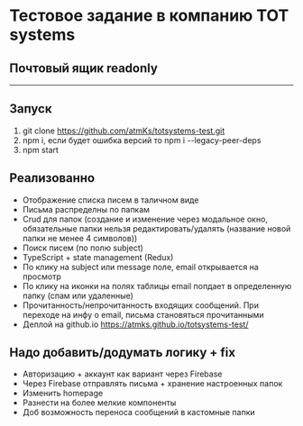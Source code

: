 # Тестовое задание в компанию TOT systems
## Почтовый ящик readonly
---

## Запуск

1) git clone https://github.com/atmKs/totsystems-test.git
2) npm i, если будет ошибка версий то npm i --legacy-peer-deps
3) npm start

## Реализованно 
- Отображение списка писем в таличном виде
- Письма распределны по папкам
- Crud для папок (создание и изменение через модальное окно, обязательные папки нельзя редактировать/удалять (название новой папки не менее 4 символов))
- Поиск писем (по полю subject)
- TypeScript + state management (Redux)
- По клику на subject или message поле, email открывается на просмотр
- По клику на иконки на полях таблицы email попдает в определенную папку (спам или удаленные)
- Прочитанность/непрочитанность входящих сообщений. При переходе на инфу о email, письма становяться прочитанными
- Деплой на github.io https://atmks.github.io/totsystems-test/
## Надо добавить/додумать логику + fix
- Авторизацию + аккаунт как вариант через Firebase
- Через Firebase отправлять письма + хранение настроенных папок
- Изменить homepage 
- Разнести на более мелкие компоненты
- Доб возможность переноса сообщений в кастомные папки
